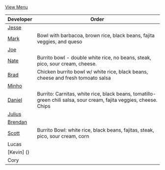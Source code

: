 
[View Menu](https://www.chipotle.com/freedelivery)


Developer     | Order
--------------|---------------------
[Jesse](https://github.com/jessecurry)              | 
[Mark](http://github.com/mark-smithtb)              | Bowl with barbacoa, brown rice, black beans, fajita veggies, and queso
[Joe](https://github.com/Montchat)                  | 
[Nate](https://github.com/thunemn)                  | Burrito bowl - double white rice, no beans, steak, pico, sour cream, cheese.
[Brad](https://github.com/bself)                    | Chicken burrito bowl w/ white rice, black beans, cheese and fresh tomoato salsa
[Minho](https://github.com/minhochoi)               | 
[Daniel](https://github.come/dtartaglia)            | Burrito: Carnitas, white rice, black beans, tomatillo-green chili salsa, sour cream, fajita veggies, cheese. Chips
[Julius](https://github.com/jbzozowski)             | 
[Brendan](https://github.com/brendanxmac)           | 
[Scott](https://github.com/Scotty813)               | Burrito Bowl: white rice, black beans, fajitas, steak, pico, sour cream, corn
Lucas                                               | 
[Kevin] ()                                          | 
Cory                                                | 
